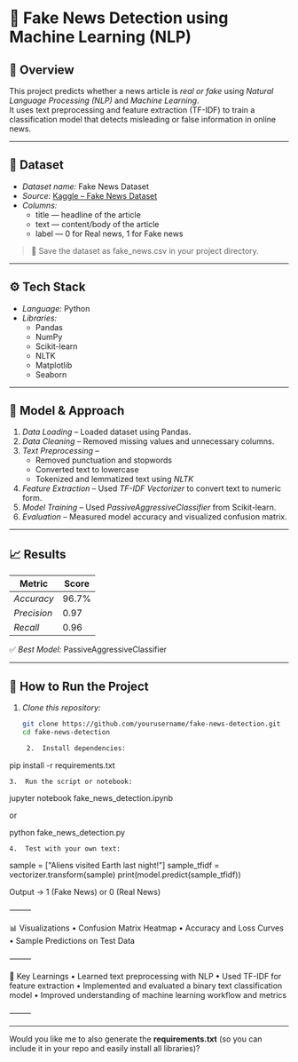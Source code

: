 # 📰 Fake News Detection using Machine Learning (NLP)

## 📘 Overview
This project predicts whether a news article is *real or fake* using *Natural Language Processing (NLP)* and *Machine Learning*.  
It uses text preprocessing and feature extraction (TF-IDF) to train a classification model that detects misleading or false information in online news.

---

## 📂 Dataset
- *Dataset name:* Fake News Dataset  
- *Source:* [Kaggle – Fake News Dataset](https://www.kaggle.com/c/fake-news/data)  
- *Columns:*
  - title — headline of the article  
  - text — content/body of the article  
  - label — 0 for Real news, 1 for Fake news  

> 📁 Save the dataset as fake_news.csv in your project directory.

---

## ⚙ Tech Stack
- *Language:* Python  
- *Libraries:*  
  - Pandas  
  - NumPy  
  - Scikit-learn  
  - NLTK  
  - Matplotlib  
  - Seaborn  

---

## 🧠 Model & Approach
1. *Data Loading* – Loaded dataset using Pandas.  
2. *Data Cleaning* – Removed missing values and unnecessary columns.  
3. *Text Preprocessing* –  
   - Removed punctuation and stopwords  
   - Converted text to lowercase  
   - Tokenized and lemmatized text using *NLTK*  
4. *Feature Extraction* – Used *TF-IDF Vectorizer* to convert text to numeric form.  
5. *Model Training* – Used *PassiveAggressiveClassifier* from Scikit-learn.  
6. *Evaluation* – Measured model accuracy and visualized confusion matrix.

---

## 📈 Results
| Metric | Score |
|---------|--------|
| *Accuracy* | 96.7% |
| *Precision* | 0.97 |
| *Recall* | 0.96 |

✅ *Best Model:* PassiveAggressiveClassifier  

---

## 🚀 How to Run the Project

1. *Clone this repository:*
   ```bash
   git clone https://github.com/yourusername/fake-news-detection.git
   cd fake-news-detection

	2.	Install dependencies:

pip install -r requirements.txt


	3.	Run the script or notebook:

jupyter notebook fake_news_detection.ipynb

or

python fake_news_detection.py


	4.	Test with your own text:

sample = ["Aliens visited Earth last night!"]
sample_tfidf = vectorizer.transform(sample)
print(model.predict(sample_tfidf))

Output → 1 (Fake News) or 0 (Real News)

⸻

📊 Visualizations
	•	Confusion Matrix Heatmap
	•	Accuracy and Loss Curves
	•	Sample Predictions on Test Data

⸻

🌟 Key Learnings
	•	Learned text preprocessing with NLP
	•	Used TF-IDF for feature extraction
	•	Implemented and evaluated a binary text classification model
	•	Improved understanding of machine learning workflow and metrics

⸻

---

Would you like me to also generate the **requirements.txt** (so you can include it in your repo and easily install all libraries)?
